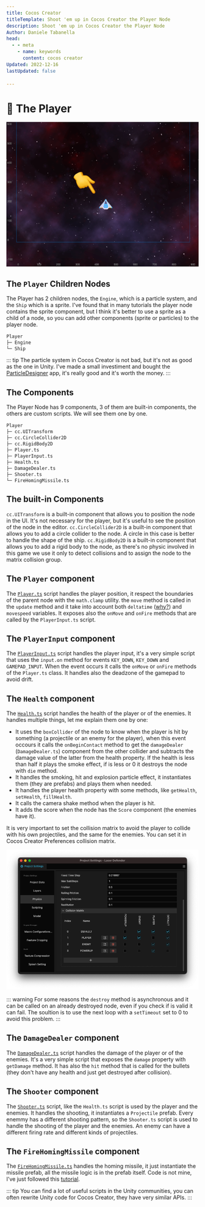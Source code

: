 ```yaml
---
title: Cocos Creator
titleTemplate: Shoot 'em up in Cocos Creator the Player Node
description: Shoot 'em up in Cocos Creator the Player Node
Author: Daniele Tabanella
head:
  - - meta
    - name: keywords
      content: cocos creator
Updated: 2022-12-16
lastUpdated: false

---
```


<!-- ![Shoot 'em up in Cocos Creator](./images/shoot-em-up.png) -->
# 🚀 The Player

![The player](./images/player.png)
## The `Player` Children Nodes

The Player has 2 children nodes, the `Engine`, which is a particle system, and the `Ship` which is a sprite. I've found that in many tutorials the player node contains the sprite component, but I think it's better to use a sprite as a child of a node, so you can add other components (sprite or particles) to the player node. 


```
Player
├─ Engine
└─ Ship
```

::: tip
The particle system in Cocos Creator is not bad, but it's not as good as the one in Unity. I've made a small investiment and bought the [ParticleDesigner](https://www.71squared.com/particledesigner) app, it's really good and it's worth the money.
:::

## The Components

The Player Node has 9 components, 3 of them are built-in components, the others are custom scripts. We will see them one by one.

```
Player
├─ cc.UITransform
├─ cc.CircleCollider2D
├─ cc.RigidBody2D
├─ Player.ts
├─ PlayerInput.ts
├─ Health.ts
├─ DamageDealer.ts
├─ Shooter.ts
└─ FireHomingMissile.ts
```

## The built-in Components

`cc.UITransform` is a built-in component that allows you to position the node in the UI. It's not necessary for the player, but it's useful to see the position of the node in the editor. `cc.CircleCollider2D` is a built-in component that allows you to add a circle collider to the node. A circle in this case is better to handle the shape of the ship. `cc.RigidBody2D` is a built-in component that allows you to add a rigid body to the node, as there's no physic involved in this game we use it only to detect collisions and to assign the node to the matrix collision group.

## The `Player` component

The [`Player.ts`](https://github.com/theRenard/cocos-creator-laser-defender/blob/master/assets/Scripts/Player.ts) script handles the player position, it respect the boundaries of the parent node with the `math.clamp` utility. the `move` method is called in the `update` method and it take into account both `deltatime` ([why?](https://drewcampbell92.medium.com/understanding-delta-time-b53bf4781a03)) and `movespeed` variables. It exposes also the `onMove` and `onFire` methods that are called by the `PlayerInput.ts` script.


## The `PlayerInput` component

The [`PlayerInput.ts`](https://github.com/theRenard/cocos-creator-laser-defender/blob/master/assets/Scripts/PlayerInput.ts) script handles the player input, it's a very simple script that uses the `input.on` method for events `KEY_DOWN`, `KEY_DOWN` and `GAMEPAD_INPUT`. When the event occurs it calls the `onMove` or `onFire` methods of the `Player.ts` class. It handles also the deadzone of the gamepad to avoid drift.

## The `Health` component

The [`Health.ts`](https://github.com/theRenard/cocos-creator-laser-defender/blob/master/assets/Scripts/Health.ts) script handles the health of the player or of the enemies. It handles multiple things, let me explain them one by one:

  - It uses the `boxCollider` of the node to know when the player is hit by something (a projectile or an enemy for the player), when this event occours it calls the `onBeginContact` method to get the `damageDealer` (`DamageDealer.ts`) component from the other collider and subtracts the damage value of the latter from the health property. If the health is less than half it plays the smoke effect, if is less or 0 it destroys the node with `die` method.
  - It handles the smoking, hit and explosion particle effect, it instantiates them (they are prefabs) and plays them when needed.
  - It handles the player health property with some methods, like `getHealth`, `setHealth`, `fillHealth`. 
  - It calls the camera shake method when the player is hit.
  - It adds the score when the node has the `Score` component (the enemies have it).

It is very important to set the collision matrix to avoid the player to collide with his own projectiles, and the same for the enemies. You can set it in Cocos Creator Preferences collision matrix.

![The Collision Matrix](./images/collision_matrix.png)


::: warning
For some reasons the `destroy` method is asynchronous and it can be called on an already destroyed node, even if you check if is valid it can fail. The soultion is to use the next loop with a `setTimeout` set to 0 to avoid this problem.
:::

## The `DamageDealer` component

The [`DamageDealer.ts`](https://github.com/theRenard/cocos-creator-laser-defender/blob/master/assets/Scripts/DamageDealer.ts) script handles the damage of the player or of the enemies. It's a very simple script that exposes the `damage` property with `getDamage` method. It has also the `hit` method that is called for the bullets (they don't have any health and just get destroyed after collision).

## The `Shooter` component

The [`Shooter.ts`](https://github.com/theRenard/cocos-creator-laser-defender/blob/master/assets/Scripts/Shooter.ts) script, like the `Health.ts` script is used by the player and the enemies. It handles the shooting, it instantiates a `Projectile` prefab. Every enemmy has a different shooting pattern, so the `Shooter.ts` script is used to handle the shooting of the player and the enemies. An enemy can have a different firing rate and different kinds of projectiles.

## The `FireHomingMissile` component

The [`FireHomingMissile.ts`](https://github.com/theRenard/cocos-creator-laser-defender/blob/master/assets/Scripts/FireHomingMissile.ts) handles the homing missile, it just instantiate the missile prefab, all the missile logic is in the prefab itself. Code is not mine, I've just followed this [tutorial](https://www.youtube.com/watch?v=0v_H3oOR0aU&t=396s).

::: tip
You can find a lot of useful scripts in the Unity communities, you can often rewrite Unity code for Cocos Creator, they have very similar APIs.
:::
